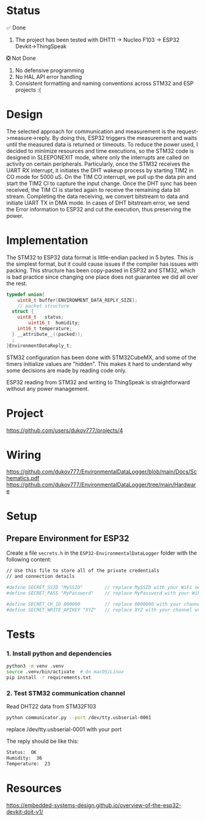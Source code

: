 # Status
:white_check_mark: Done
1. The project has been tested with DHT11 -> Nucleo F103 -> ESP32 Devkit->ThingSpeak

:negative_squared_cross_mark:	 Not Done
1. No defensive programming
2. No HAL API error handling
3. Consistent formatting and naming conventions across STM32 and ESP projects :(

# Design
The selected approach for communication and measurement is the request->measure->reply. By doing this, ESP32 triggers the measurement and waits until the measured data is returned or timeouts. 
To reduce the power used, I decided to minimize resources and time executions, so the STM32 code is designed in SLEEPONEXIT mode, where only the interrupts are called on activity on certain peripherals.
Particularly, once the STM32 receives the UART RX interrupt, it initiates the DHT wakeup process by starting TIM2 in CO mode for 5000 uS. On the TIM CO interrupt, we pull up the data pin and start the TIM2 CI to capture the input change. Once the DHT sync has been received, the TIM CI is started again to receive the remaining data bit stream.
Completing the data receiving, we convert bitstream to data and initiate UART TX in DMA mode.
In cases of DHT bitstream error, we send the Error information to ESP32 and cut the execution, thus preserving the power.

# Implementation

The STM32 to ESP32 data format is little-endian packed in 5 bytes. This is the simplest format, but it could cause issues if the compiler has issues with packing. This structure has been copy-pasted in ESP32 and STM32, which is bad practice since changing one place does not guarantee we did all over the rest.

``` C
typedef union{
	uint8_t buffer[ENVIRONMENT_DATA_REPLY_SIZE];
	// packet structure
  struct {
    uint8_t   status;
		uint16_t  humidity;
    int16_t temperature;
  } __attribute__((packed));
  ;
}EnvironmentDataReply_t;
```

STM32 configuration has been done with STM32CubeMX, and some of the timers initialize values are "hidden". This makes it hard to understand why some decisions are made by reading code only.

ESP32 reading from STM32 and writing to ThingSpeak is straightforward without any power management.


# Project
https://github.com/users/dukov777/projects/4


# Wiring

https://github.com/dukov777/EnvironmentalDataLogger/blob/main/Docs/Schematics.pdf
https://github.com/dukov777/EnvironmentalDataLogger/tree/main/Hardware

# Setup
## Prepare Environment for ESP32

Create a file `secrets.h` in the `ESP32-EnvironmentalDataLogger` folder with the following content:

```bash
// Use this file to store all of the private credentials 
// and connection details

#define SECRET_SSID "MySSID"		// replace MySSID with your WiFi network name
#define SECRET_PASS "MyPassword"	// replace MyPassword with your WiFi password

#define SECRET_CH_ID 000000			// replace 0000000 with your channel number
#define SECRET_WRITE_APIKEY "XYZ"   // replace XYZ with your channel write API Key
```

# Tests
### 1. Install python and dependencies

```bash
python3 -m venv .venv
source .venv/bin/activate  # On macOS/Linux
pip install -r requirements.txt
```

### 2. Test STM32 communication channel

Read DHT22 data from STM32F103
```bash
python communicator.py --port /dev/tty.usbserial-0001
```
replace /dev/tty.usbserial-0001 with your port

The reply should be like this:
```bash
Status:  OK
Humidity:  36
Temperature:  23
```

# Resources
https://embedded-systems-design.github.io/overview-of-the-esp32-devkit-doit-v1/
